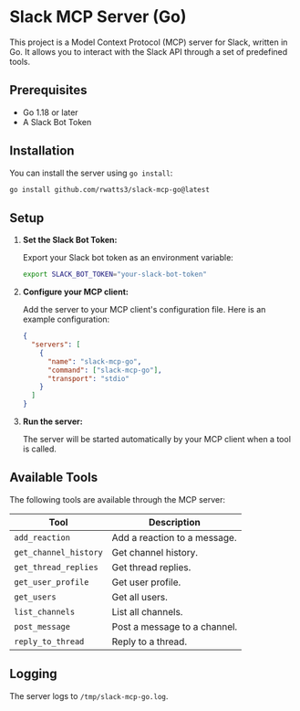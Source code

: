 # Slack MCP Server (Go)

This project is a Model Context Protocol (MCP) server for Slack, written in Go. It allows you to interact with the Slack API through a set of predefined tools.

## Prerequisites

- Go 1.18 or later
- A Slack Bot Token

## Installation

You can install the server using `go install`:

```bash
go install github.com/rwatts3/slack-mcp-go@latest
```

## Setup

1.  **Set the Slack Bot Token:**

    Export your Slack bot token as an environment variable:

    ```bash
    export SLACK_BOT_TOKEN="your-slack-bot-token"
    ```

2.  **Configure your MCP client:**

    Add the server to your MCP client's configuration file. Here is an example configuration:

    ```json
    {
      "servers": [
        {
          "name": "slack-mcp-go",
          "command": ["slack-mcp-go"],
          "transport": "stdio"
        }
      ]
    }
    ```

3.  **Run the server:**

    The server will be started automatically by your MCP client when a tool is called.

## Available Tools

The following tools are available through the MCP server:

| Tool                  | Description                       |
| --------------------- | --------------------------------- |
| `add_reaction`        | Add a reaction to a message.      |
| `get_channel_history` | Get channel history.              |
| `get_thread_replies`  | Get thread replies.               |
| `get_user_profile`    | Get user profile.                 |
| `get_users`           | Get all users.                    |
| `list_channels`       | List all channels.                |
| `post_message`        | Post a message to a channel.      |
| `reply_to_thread`     | Reply to a thread.                |

## Logging

The server logs to `/tmp/slack-mcp-go.log`.
